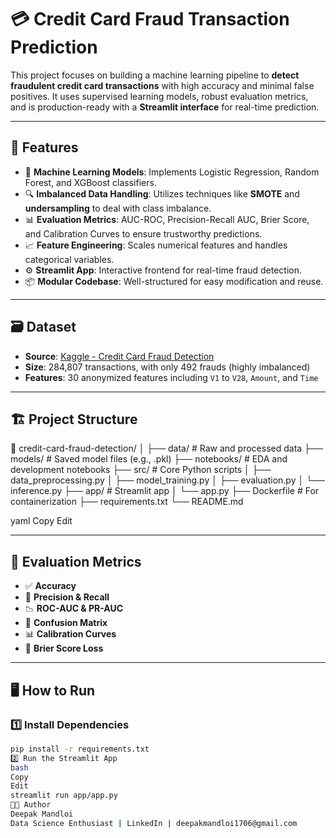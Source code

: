 # 💳 Credit Card Fraud Transaction Prediction

This project focuses on building a machine learning pipeline to **detect fraudulent credit card transactions** with high accuracy and minimal false positives. It uses supervised learning models, robust evaluation metrics, and is production-ready with a **Streamlit interface** for real-time prediction.

---

## 🚀 Features

- 🧠 **Machine Learning Models**: Implements Logistic Regression, Random Forest, and XGBoost classifiers.
- 🔍 **Imbalanced Data Handling**: Utilizes techniques like **SMOTE** and **undersampling** to deal with class imbalance.
- 📊 **Evaluation Metrics**: AUC-ROC, Precision-Recall AUC, Brier Score, and Calibration Curves to ensure trustworthy predictions.
- 📈 **Feature Engineering**: Scales numerical features and handles categorical variables.
- ⚙️ **Streamlit App**: Interactive frontend for real-time fraud detection.
- 📦 **Modular Codebase**: Well-structured for easy modification and reuse.

---

## 🗃️ Dataset

- **Source**: [Kaggle - Credit Card Fraud Detection](https://www.kaggle.com/mlg-ulb/creditcardfraud)
- **Size**: 284,807 transactions, with only 492 frauds (highly imbalanced)
- **Features**: 30 anonymized features including `V1` to `V28`, `Amount`, and `Time`

---

## 🏗️ Project Structure

📁 credit-card-fraud-detection/
│
├── data/ # Raw and processed data
├── models/ # Saved model files (e.g., .pkl)
├── notebooks/ # EDA and development notebooks
├── src/ # Core Python scripts
│ ├── data_preprocessing.py
│ ├── model_training.py
│ ├── evaluation.py
│ └── inference.py
├── app/ # Streamlit app
│ └── app.py
├── Dockerfile # For containerization
├── requirements.txt
└── README.md

yaml
Copy
Edit

---

## 🧪 Evaluation Metrics

- ✅ **Accuracy**
- 🔁 **Precision & Recall**
- 📉 **ROC-AUC & PR-AUC**
- 🧪 **Confusion Matrix**
- 📊 **Calibration Curves**
- 🧮 **Brier Score Loss**

---

## 🖥️ How to Run

### 1️⃣ Install Dependencies

```bash
pip install -r requirements.txt
2️⃣ Run the Streamlit App
bash
Copy
Edit
streamlit run app/app.py
🧑‍💻 Author
Deepak Mandloi
Data Science Enthusiast | LinkedIn | deepakmandloi1706@gmail.com
